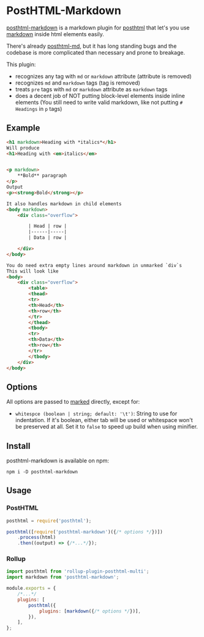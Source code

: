 # PostHTML-Markdown

[posthtml-markdown](https://github.com/OzymandiasTheGreat/posthtml-markdown) is a markdown plugin for [posthtml](https://github.com/posthtml/posthtml) that let's you use [markdown](https://github.github.com/gfm/) inside html elements easily.

There's already [posthtml-md](https://github.com/jonathantneal/posthtml-md), but it has long standing bugs and the codebase is more complicated than necessary and prone to breakage.

This plugin:
- recognizes any tag with `md` or `markdown` attribute (attribute is removed)
- recognizes `md` and `markdown` tags (tag is removed)
- treats `pre` tags with `md` or `markdown` attribute as `markdown` tags
- does a decent job of NOT putting block-level elements inside inline elements (You still need to write valid markdown, like not putting `# Headings` in `p` tags)


## Example

```html
<h1 markdown>Heading with *italics*</h1>
Will produce
<h1>Heading with <em>italics</em>


<p markdown>
	**Bold** paragraph
</p>
Output
<p><strong>Bold</strong></p>

It also handles markdown in child elements
<body markdown>
	<div class="overflow">

		| Head | row |
		|------|-----|
		| Data | row |

	</div>
</body>

You do need extra empty lines around markdown in unmarked `div`s
This will look like
<body>
	<div class="overflow">
		<table>
		<thead>
		<tr>
		<th>Head</th>
		<th>row</th>
		</tr>
		</thead>
		<tbody>
		<tr>
		<th>Data</th>
		<th>row</th>
		</tr>
		</tbody>
	</div>
</body>
```


## Options

All options are passed to [marked](https://github.com/markedjs/marked) directly, except for:

- `whitespce (boolean | string; default: '\t')`: String to use for indentation. If it's boolean, either tab will be used or whitespace won't be preserved at all. Set it to `false` to speed up build when using minifier.


## Install

posthtml-markdown is available on npm:

`npm i -D posthtml-markdown`


## Usage

### PostHTML

```javascript
posthtml = require('posthtml');

posthtml([require('posthtml-markdown')({/* options */})])
	.process(html)
	.then((output) => {/*...*/});
```

### Rollup

```javascript
import posthtml from 'rollup-plugin-posthtml-multi';
import markdown from 'posthtml-markdown';

module.exports = {
	/*...*/
	plugins: [
		posthtml({
			plugins: [markdown({/* options */})],
		}),
	],
};

